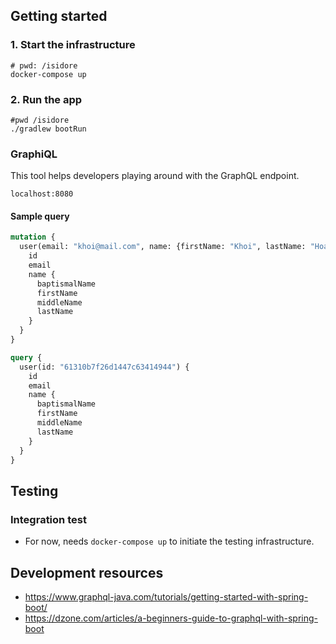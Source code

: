 ## Getting started

### 1. Start the infrastructure

```
# pwd: /isidore
docker-compose up
```

### 2. Run the app

```
#pwd /isidore
./gradlew bootRun
```

### GraphiQL

This tool helps developers playing around with the GraphQL endpoint.

```
localhost:8080
```

#### Sample query

```graphql
mutation {
  user(email: "khoi@mail.com", name: {firstName: "Khoi", lastName: "Hoang"}) {
    id
    email
    name {
      baptismalName
      firstName
      middleName
      lastName
    }
  }
}
```

```graphql
query {
  user(id: "61310b7f26d1447c63414944") {
    id
    email
    name {
      baptismalName
      firstName
      middleName
      lastName
    }
  }
}
```

## Testing

### Integration test

* For now, needs `docker-compose up` to initiate the testing infrastructure.

## Development resources

* https://www.graphql-java.com/tutorials/getting-started-with-spring-boot/
* https://dzone.com/articles/a-beginners-guide-to-graphql-with-spring-boot
